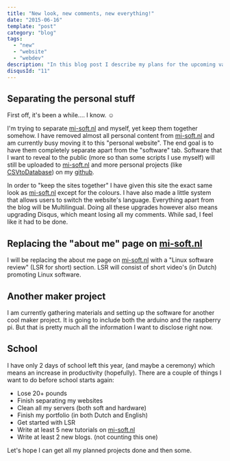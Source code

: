 ```yaml
---
title: "New look, new comments, new everything!"
date: "2015-06-16"
template: "post"
category: "blog"
tags:
  - "new"
  - "website"
  - "webdev"
description: "In this blog post I describe my plans for the upcoming vacation."
disqusId: "11"
---
```


## Separating the personal stuff

First off, it's been a while.... I know. ☺

I'm trying to separate [mi-soft.nl](https://mi-soft.nl) and myself, yet keep them together somehow. I have removed almost all personal content from [mi-soft.nl](https://mi-soft.nl) and am currently busy moving it to this "personal website". The end goal is to have them completely separate apart from the "software" tab. Software that I want to reveal to the public (more so than some scripts I use myself) will still be uploaded to [mi-soft.nl](https://mi-soft.nl) and more personal projects (like [CSVtoDatabase](https://github.com/Mastermindzh/Scripts/blob/master/java/CSVtoDatabase.java)) on my [github](https://github.com/Mastermindzh/).

In order to "keep the sites together" I have given this site the exact same look as [mi-soft.nl](https://mi-soft.nl) except for the colours. I have also made a little system that allows users to switch the website's language. Everything apart from the blog will be Multilingual. Doing all these upgrades however also means upgrading Disqus, which meant losing all my comments. While sad, I feel like it had to be done.

## Replacing the "about me" page on [mi-soft.nl](https://mi-soft.nl)

I will be replacing the about me page on [mi-soft.nl](https://mi-soft.nl) with a "Linux software review" (LSR for short) section. LSR will consist of short video's (in Dutch) promoting Linux software.

## Another maker project

I am currently gathering materials and setting up the software for another cool maker project. It is going to include both the arduino and the raspberry pi. But that is pretty much all the information I want to disclose right now.

## School

I have only 2 days of school left this year, (and maybe a ceremony) which means an increase in productivity (hopefully). There are a couple of things I want to do before school starts again:

- Lose 20+ pounds
- Finish separating my websites
- Clean all my servers (both soft and hardware)
- Finish my portfolio (in both Dutch and English)
- Get started with LSR
- Write at least 5 new tutorials on [mi-soft.nl](https://mi-soft.nl)
- Write at least 2 new blogs. (not counting this one)

Let's hope I can get all my planned projects done and then some.
